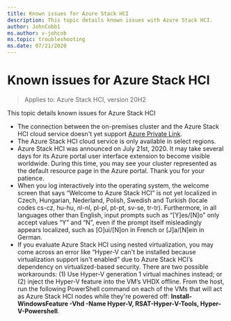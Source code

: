 ```yaml
---
title: Known issues for Azure Stack HCI
description: This topic details known issues with Azure Stack HCI.
author: JohnCobb1
ms.author: v-johcob
ms.topic: troubleshooting
ms.date: 07/21/2020
---
```


# Known issues for Azure Stack HCI

>Applies to: Azure Stack HCI, version 20H2

This topic details known issues for Azure Stack HCI

- The connection between the on-premises cluster and the Azure Stack HCI cloud service doesn't yet support [Azure Private Link](https://azure.microsoft.com/services/private-link).
- The Azure Stack HCI cloud service is only available in select regions.
- Azure Stack HCI was announced on July 21st, 2020. It may take several days for its Azure portal user interface extension to become visible worldwide. During this time, you may see your cluster represented as the default resource page in the Azure portal. Thank you for your patience.
- When you log interactively into the operating system, the welcome screen that says “Welcome to Azure Stack HCI” is not yet localized in Czech, Hungarian, Nederland, Polish, Swedish and Turkish (locale codes cs-cz, hu-hu, nl-nl, pl-pl, pt-pt, sv-se, tr-tr). Furthermore, in all languages other than English, input prompts such as “[Y]es/[N]o” only accept values “Y” and “N”, even if the prompt itself misleadingly appears localized, such as [O]ui/[N]on in French or [J]a/[N]ein in German.
- If you evaluate Azure Stack HCI using nested virtualization, you may come across an error like “Hyper-V can't be installed because virtualization support isn't enabled” due to Azure Stack HCI’s dependency on virtualized-based security. There are two possible workarounds: (1) Use Hyper-V generation 1 virtual machines instead; or (2) inject the Hyper-V feature into the VM’s VHDX offline. From the host, run the following PowerShell command on each of the VMs that will act as Azure Stack HCI nodes while they're powered off: **Install-WindowsFeature -Vhd <path> -Name Hyper-V, RSAT-Hyper-V-Tools, Hyper-V-Powershell**.
